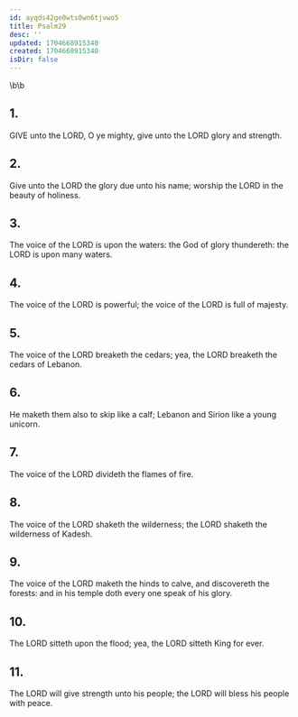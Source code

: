 ```yaml
---
id: ayqds42ge0wts0wn6tjvwo5
title: Psalm29
desc: ''
updated: 1704668915340
created: 1704668915340
isDir: false
---
```

\b\b
## 1.
GIVE unto the LORD, O ye mighty, give unto the LORD glory and strength.
## 2.
Give unto the LORD the glory due unto his name; worship the LORD in the beauty of holiness.
## 3.
The voice of the LORD is upon the waters: the God of glory thundereth: the LORD is upon many waters.
## 4.
The voice of the LORD is powerful; the voice of the LORD is full of majesty.
## 5.
The voice of the LORD breaketh the cedars; yea, the LORD breaketh the cedars of Lebanon.
## 6.
He maketh them also to skip like a calf; Lebanon and Sirion like a young unicorn.
## 7.
The voice of the LORD divideth the flames of fire.
## 8.
The voice of the LORD shaketh the wilderness; the LORD shaketh the wilderness of Kadesh.
## 9.
The voice of the LORD maketh the hinds to calve, and discovereth the forests: and in his temple doth every one speak of his glory.
## 10.
The LORD sitteth upon the flood; yea, the LORD sitteth King for ever.
## 11.
The LORD will give strength unto his people; the LORD will bless his people with peace.
